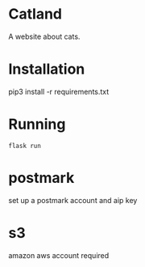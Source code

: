 # Catland
A website about cats.

# Installation
  pip3 install -r requirements.txt

# Running
    flask run

# postmark
  set up a postmark account and aip key

# s3
  amazon aws account required
  
